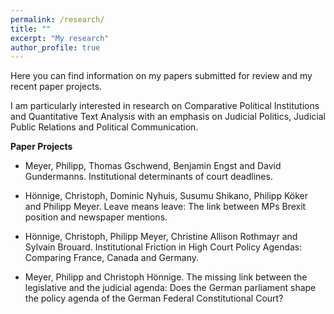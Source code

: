 ```yaml
---
permalink: /research/
title: ""
excerpt: "My research"
author_profile: true
---
```



Here you can find information on my papers submitted for review and my recent paper projects.

I am particularly interested in research on Comparative Political Institutions and Quantitative Text Analysis with an emphasis on Judicial Politics, Judicial Public Relations and Political Communication.

<b>Paper Projects</b>
 
- Meyer, Philipp, Thomas Gschwend, Benjamin Engst and David Gundermanns. Institutional determinants of court deadlines.

- Hönnige, Christoph, Dominic Nyhuis, Susumu Shikano, Philipp Köker and Philipp Meyer. Leave means leave: The link between MPs Brexit position and newspaper mentions. 

- Hönnige, Christoph, Philipp Meyer, Christine Allison Rothmayr and Sylvain Brouard. Institutional Friction in High Court Policy Agendas: Comparing France, Canada and Germany.

- Meyer, Philipp and Christoph Hönnige. The missing link between the legislative and the judicial agenda: Does the German parliament shape the policy agenda of the German Federal Constitutional Court?
